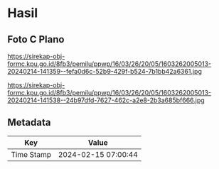# Hasil

## Foto C Plano

https://sirekap-obj-formc.kpu.go.id/8fb3/pemilu/ppwp/16/03/26/20/05/1603262005013-20240214-141359--fefa0d6c-52b9-429f-b524-7b1bb42a6361.jpg

https://sirekap-obj-formc.kpu.go.id/8fb3/pemilu/ppwp/16/03/26/20/05/1603262005013-20240214-141538--24b97dfd-7627-462c-a2e8-2b3a685bf666.jpg


## Metadata

| Key        | Value               |
| ---------- | ------------------- |
| Time Stamp | 2024-02-15 07:00:44 |



